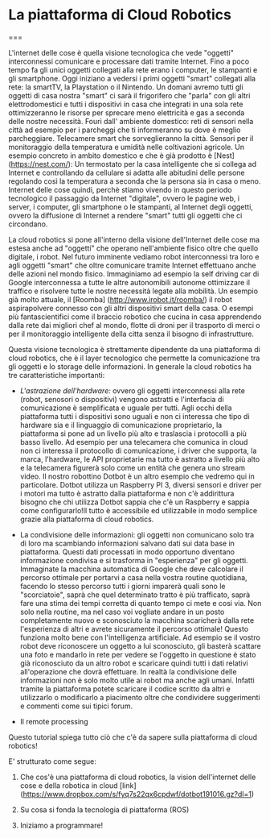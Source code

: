 # La piattaforma di Cloud Robotics
===

L'internet delle cose è quella visione tecnologica che vede "oggetti" interconnessi comunicare e processare dati tramite Internet. Fino a poco tempo fa gli unici oggetti collegati alla rete erano i computer, le stampanti e gli smartphone. Oggi iniziano a vedersi i primi oggetti "smart" collegati alla rete: la smartTV, la Playstation o il Nintendo. Un domani avremo tutti gli oggetti di casa nostra "smart" ci sarà il frigorifero che "parla" con gli altri elettrodomestici e tutti i dispositivi in casa che integrati in una sola rete ottimizzeranno le risorse per sprecare meno elettricità e gas a seconda delle nostre necessità. Fouri dall' ambiente domestico: reti di sensori nella città ad esempio per i parcheggi che ti informeranno su dove è meglio parcheggiare. Telecamere smart che sorveglieranno la città. Sensori per il monitoraggio della temperatura e umidità nelle coltivazioni agricole. Un esempio concreto in ambito domestico e che è già prodotto è  [Nest] (https://nest.com/): Un termostato per la casa intelligente che si collega ad Internet e controllando da cellulare si adatta alle abitudini delle persone regolando così la temperatura a seconda che la persona sia in casa o meno. 
Internet delle cose quindi, perchè stiamo vivendo in questo periodo tecnologico il passaggio da Internet "digitale", ovvero le pagine web, i server, i computer, gli smartphone o le stampanti, al Internet degli oggetti, ovvero la diffusione di Internet a rendere "smart" tutti gli oggetti che ci circondano.

La cloud robotics si pone all'interno della visione dell'Internet delle cose ma estesa anche ad "oggetti" che operano nell'ambiente fisico oltre che quello digitale, i robot. Nel futuro imminente vediamo robot interconnessi tra loro e agli oggetti "smart" che oltre comunicare tramite Internet effettuano anche delle azioni nel mondo fisico. Immaginiamo ad esempio la self driving car di Google interconnessa a tutte le altre autonomibili autonome ottimizzare il traffico e risolvere tutte le nostre necessità legate alla mobilità. Un esempio già molto attuale, il [Roomba] (http://www.irobot.it/roomba/) il robot aspirapolvere connesso con gli altri dispositivi smart della casa. O esempi più fantascientifici come il braccio robotico che cucina in casa apprendendo dalla rete dai migliori chef al mondo, flotte di droni per il trasporto di merci o per il monitoraggio intelligente della citta senza il bisogno di infrastrutture.

Questa visione tecnologica è strettamente dipendente da una piattaforma di cloud robotics, che è il layer tecnologico che permette la comunicazione tra gli oggetti e lo storage delle informazioni. In generale la cloud robotics ha tre caratteristiche importanti:

* *L'astrazione dell'hardware:* ovvero gli oggetti interconnessi alla rete (robot, senosori o dispositivi) vengono astratti e l'interfacia di comunicazione è semplificata e uguale per tutti. Agli occhi della piattaforma tutti i dispositivi sono uguali e non ci interessa che tipo di hardware sia e il linguaggio di comunicazione proprietario, la piattaforma si pone ad un livello più alto e traslascia i protocolli a più basso livello. Ad esempio per una telecamera che comunica in cloud non ci interessa il protocollo di comunicazione, i driver che supporta, la marca, l'hardware, le API proprietarie ma tutto è astratto a livello più alto e la telecamera figurerà solo come un entità che genera uno stream video. Il nostro robottino Dotbot è un altro esempio che vedremo qui in particolare. Dotbot utilizza un Raspberry PI 3, diversi sensori e driver per i motori ma tutto è astratto dalla piattaforma e non c'è addirittura bisogno che chi utilizza Dotbot sappia che c'è un Raspberry e sappia come configurarlo!Il tutto è accessibile ed utilizzabile in modo semplice grazie alla piattaforma di cloud robotics.

* La condivisione delle informazioni: gli oggetti non comunicano solo tra di loro ma scambiando informazioni salvano dati sui data base in piattaforma. Questi dati processati in modo opportuno diventano informazione condivisa e si trasforma in "esperienza" per gli oggetti. Immaginate la macchina automatica di Google che deve calcolare il percorso ottimale per portarvi a casa nella vostra routine quotidiana, facendo lo stesso percorso tutti i giorni imparerà quali sono le "scorciatoie", saprà che quel determinato tratto è più trafficato, saprà fare una stima dei tempi corretta di quanto tempo ci mete e cosi via. Non solo nella routine, ma nel caso voi vogliate andare in un posto completamente nuovo e sconosciuto la macchina scaricherà dalla rete l'esperienza di altri e avrete sicuramente il percorso ottimale! Questo funziona molto bene con l'intelligenza artificiale. Ad esempio se il vostro robot deve riconoscere un oggetto a lui sconosciuto, gli basterà scattare una foto e mandarlo in rete per vedere se l'oggetto in questione è stato già riconosciuto da un altro robot e scaricare quindi tutti i dati relativi all'operazione che dovrà effettuare. In realtà la condivisione delle informazioni non è solo molto utile ai robot ma anche agli umani. Infatti tramite la piattaforma potete scaricare il codice scritto da altri e utilizzarlo o modificarlo a piacimento oltre che condividere suggerimenti e commenti come sui tipici forum.

* Il remote processing

Questo tutorial spiega tutto ciò che c'è da sapere sulla piattaforma di cloud robotics! 

E' strutturato come segue:

1) Che cos'è una piattaforma di cloud robotics, la vision dell'internet delle cose e della robotica in cloud [link] (https://www.dropbox.com/s/fyq7s22qx6cpdwf/dotbot191016.gz?dl=1)

2) Su cosa si fonda la tecnologia di piattaforma (ROS)

3) Iniziamo a programmare!
